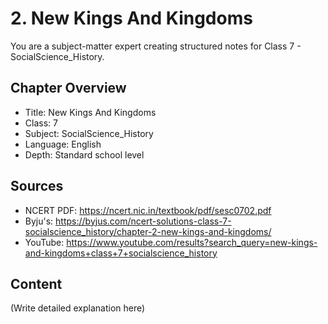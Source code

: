 # 2. New Kings And Kingdoms

You are a subject-matter expert creating structured notes for Class 7 - SocialScience_History.

## Chapter Overview
- Title: New Kings And Kingdoms
- Class: 7
- Subject: SocialScience_History
- Language: English
- Depth: Standard school level

## Sources
- NCERT PDF: https://ncert.nic.in/textbook/pdf/sesc0702.pdf
- Byju's: https://byjus.com/ncert-solutions-class-7-socialscience_history/chapter-2-new-kings-and-kingdoms/
- YouTube: https://www.youtube.com/results?search_query=new-kings-and-kingdoms+class+7+socialscience_history

## Content
(Write detailed explanation here)
